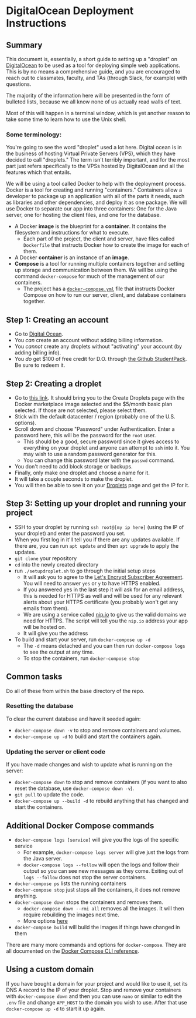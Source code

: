 # DigitalOcean Deployment Instructions

## Summary

This document is, essentially, a short guide to setting up a "droplet" on [DigitalOcean](https://www.digitalocean.com)
to be used as a tool for deploying simple web applications. This is by no means a
comprehensive guide, and you are encouraged to reach out to classmates, faculty, and
TAs (through Slack, for example) with questions.

The majority of the information here will be presented in the form of bulleted lists,
because we all know none of us actually read walls of text.

Most of this will happen in a terminal window, which is yet another reason to take
some time to learn how to use the Unix shell.

### Some terminology:

You're going to see the word "droplet" used a lot here. Digital ocean is in the
business of hosting Virtual Private Servers (VPS), which they have decided to call
"droplets." The term isn't terribly important, and for the most part just refers
specifically to the VPSs hosted by DigitalOcean and all the features which that
entails.

We will be using a tool called Docker to help with the deployment process. 
Docker is a tool for creating and running "containers."
Containers allow a developer to package up an application with all of the parts it needs, 
such as libraries and other dependencies, and deploy it as one package.
We will use Docker to separate our app into three containers:
One for the Java server, one for hosting the client files, and one for the database.

- A Docker **image** is the blueprint for a **container**. It contains the filesystem and instructions for what to execute.
  - Each part of the project, the client and server, have files called `Dockerfile` that instructs Docker how to create the image for each of them.
- A Docker **container** is an instance of an **image**.
- **Compose** is a tool for running multiple containers together and setting up storage and communication between them. We will be using the command `docker-compose` for much of the management of our containers.
  - The project has a [`docker-compose.yml`](docker-compose.yml) file that instructs Docker Compose on how to run our server, client, and database containers together.

## Step 1: Creating an account
- Go to [Digital Ocean](https://www.digitalocean.com).
- You *can* create an account without adding billing information.
- You *cannot* create any droplets without "activating" your account (by adding billing info).
- You *do* get $100 of free credit for D.O. through [the Github StudentPack](https://education.github.com/pack). Be sure to redeem it.

## Step 2: Creating a droplet

- Go to [this link](https://cloud.digitalocean.com/droplets/new?image=docker-20-04&app=docker&size=s-1vcpu-1gb&options=install_agent). It should bring you to the Create Droplets page with the Docker marketplace image selected and the $5/month basic plan selected. If those are not selected, please select them.
- Stick with the default datacenter / region (probably one of the U.S. options).
- Scroll down and choose "Password" under Authentication. Enter a password here, this will be the password for the `root` user.
  - This should be a good, secure password since it gives access to everything on your droplet and anyone can attempt to `ssh` into it. You may wish to use a random password generator for this.
  - You can change this password later with the `passwd` command.
- You don't need to add block storage or backups.
- Finally, only make one droplet and choose a name for it.
- It will take a couple seconds to make the droplet.
- You will then be able to see it on your [Droplets](https://cloud.digitalocean.com/droplets) page and get the IP for it.


## Step 3: Setting up your droplet and running your project
- SSH to your droplet by running ``ssh root@[my ip here]`` (using the IP of your droplet) and enter the password you set.
- When you first log in it'll tell you if there are any updates available. If there are, you can run `apt update` and then `apt upgrade` to apply the updates.
- `git clone` your repository
- `cd` into the newly created directory
- run `./setupdroplet.sh` to go through the initial setup steps
  - It will ask you to agree to the [Let's Encrypt Subscriber Agreement](https://letsencrypt.org/documents/2017.11.15-LE-SA-v1.2.pdf). You will need to answer `yes` or `y` to have HTTPS enabled.
  - If you answered yes in the last step it will ask for an email address, this is needed for HTTPS as well and will be used for any relevant alerts about your HTTPS certificate (you probably won't get any emails from them).
  - We are using a service called [nip.io](https://nip.io/) to give us the valid domains we need for HTTPS. The script will tell you the `nip.io` address your app will be hosted on.
  - It will give you the address 
- To build and start your server, run `docker-compose up -d`
  - The `-d` means detached and you can then run `docker-compose logs` to see the output at any time.
  - To stop the containers, run `docker-compose stop`

## Common tasks
Do all of these from within the base directory of the repo.

### Resetting the database
To clear the current database and have it seeded again:
- `docker-compose down -v` to stop and remove containers and volumes.
- `docker-compose up -d` to build and start the containers again.

### Updating the server or client code
If you have made changes and wish to update what is running on the server:
- `docker-compose down` to stop and remove containers (if you want to also reset the database, use `docker-compose down -v`).
- `git pull` to update the code.
- `docker-compose up --build -d` to rebuild anything that has changed and start the containers.


## Additional Docker Compose commands

- `docker-compose logs [service]` will give you the logs of the specific service
  - For example, `docker-compose logs server` will give just the logs from the Java server.
  - `docker-compose logs --follow` will open the logs and follow their output so you can see new messages as they come. Exiting out of `logs --follow` does not stop the server containers.
- `docker-compose ps` lists the running containers
- `docker-compose stop` just stops all the containers, it does not remove anything.
- `docker-compose down` stops the containers and removes them.
  - `docker-compose down --rmi all` removes all the images. It will then require rebuilding the images next time.
  - More options [here](https://docs.docker.com/compose/reference/down/)
- `docker-compose build` will build the images if things have changed in them

There are many more commands and options for `docker-compose`. They are all documented on the [Docker Compose CLI reference](https://docs.docker.com/compose/reference/).

## Using a custom domain

If you have bought a domain for your project and would like to use it, set its DNS A record to the IP of your droplet. Stop and remove your containers with `docker-compose down` and then you can use `nano` or similar to edit the `.env` file and change `APP_HOST` to the domain you wish to use. After that use `docker-compose up -d` to start it up again.

